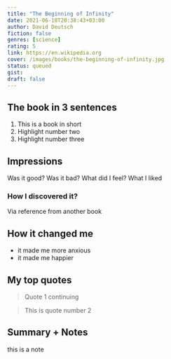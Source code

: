 ```yaml
---
title: "The Beginning of Infinity"
date: 2021-06-18T20:38:43+03:00
author: David Deutsch
fiction: false
genres: [science]
rating: 5
link: https://en.wikipedia.org
cover: /images/books/the-beginning-of-infinity.jpg
status: queued
gist:
draft: false
---
```


## The book in 3 sentences

1. This is a book in short
2. Highlight number two
3. Highlight number three

## Impressions

Was it good? Was it bad? What did I feel? What I liked

### How I discovered it?

Via reference from another book

## How it changed me

- it made me more anxious
- it made me happier

## My top quotes

> Quote 1
> continuing

> This is quote number 2

## Summary + Notes

this is a note
